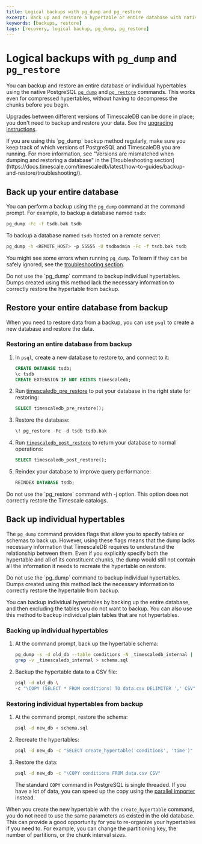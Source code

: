 ```yaml
---
title: Logical backups with pg_dump and pg_restore
excerpt: Back up and restore a hypertable or entire database with native PostgreSQL commands
keywords: [backups, restore]
tags: [recovery, logical backup, pg_dump, pg_restore]
---
```


# Logical backups with `pg_dump` and `pg_restore`

You can backup and restore an entire database or individual hypertables using
the native PostgreSQL [`pg_dump`][pg_dump] and [`pg_restore`][pg_restore]
commands. This works even for compressed hypertables, without having to
decompress the chunks before you begin.

Upgrades between different versions of TimescaleDB can be done in place; you
don't need to backup and restore your data. See
the [upgrading instructions][timescaledb-upgrade].

<highlight type="warning">
If you are using this `pg_dump` backup method regularly, make sure you keep
track of which versions of PostgreSQL and TimescaleDB you are running. For more
information, see "Versions are mismatched when dumping and restoring a database" 
in the [Troubleshooting section](https://docs.timescale.com/timescaledb/latest/how-to-guides/backup-and-restore/troubleshooting/).
</highlight>

## Back up your entire database

You can perform a backup using the `pg_dump` command at the command prompt. For
example, to backup a database named `tsdb`:

```bash
pg_dump -Fc -f tsdb.bak tsdb
```

To backup a database named `tsdb` hosted on a remote server:

```bash
pg_dump -h <REMOTE_HOST> -p 55555 -U tsdbadmin -Fc -f tsdb.bak tsdb
```

You might see some errors when running `pg_dump`. To learn if they can be safely
ignored, see the [troubleshooting section][troubleshooting].

<highlight type="warning">
Do not use the `pg_dump` command to backup individual hypertables. Dumps created
using this method lack the necessary information to correctly restore the
hypertable from backup.
</highlight>

## Restore your entire database from backup

When you need to restore data from a backup, you can use `psql` to create a new
database and restore the data.

<procedure>

### Restoring an entire database from backup

1.  In `psql`, create a new database to restore to, and connect to it:

    ```sql
    CREATE DATABASE tsdb;
    \c tsdb
    CREATE EXTENSION IF NOT EXISTS timescaledb;

1.  Run [timescaledb_pre_restore][timescaledb_pre_restore] to put your database
    in the right state for restoring:

    ```sql
    SELECT timescaledb_pre_restore();
    ```

1.  Restore the database:

    ```sql
    \! pg_restore -Fc -d tsdb tsdb.bak

1.  Run [`timescaledb_post_restore`][timescaledb_post_restore] to return your
    database to normal operations:

    ```sql
    SELECT timescaledb_post_restore();
    ```

1.  <Optional />Reindex your database to improve query performance:

    ```sql
    REINDEX DATABASE tsdb;
    ```

</procedure>

<highlight type="warning">
Do not use the `pg_restore` command with -j option. This option does not
correctly restore the Timescale catalogs.
</highlight>

## Back up individual hypertables

The `pg_dump` command provides flags that allow you to specify tables or schemas
to back up. However, using these flags means that the dump lacks necessary
information that TimescaleDB requires to understand the relationship between
them. Even if you explicitly specify both the hypertable and all of its
constituent chunks, the dump would still not contain all the information it
needs to recreate the hypertable on restore.

<highlight type="warning">
Do not use the `pg_dump` command to backup individual hypertables. Dumps created
using this method lack the necessary information to correctly restore the
hypertable from backup.
</highlight>

You can backup individual hypertables by backing up the entire database, and
then excluding the tables you do not want to backup. You can also use this
method to backup individual plain tables that are not hypertables.

<procedure>

### Backing up individual hypertables

1.  At the command prompt, back up the hypertable schema:

    ```bash
    pg_dump -s -d old_db --table conditions -N _timescaledb_internal | \
    grep -v _timescaledb_internal > schema.sql
    ```

1.  Backup the hypertable data to a CSV file:

    ```bash
    psql -d old_db \
    -c "\COPY (SELECT * FROM conditions) TO data.csv DELIMITER ',' CSV"
    ```

</procedure>

<procedure>

### Restoring individual hypertables from backup

1.  At the command prompt, restore the schema:

    ```bash
    psql -d new_db < schema.sql
    ```

1.  Recreate the hypertables:

    ```bash
    psql -d new_db -c "SELECT create_hypertable('conditions', 'time')"
    ```

1.  Restore the data:

    ```bash
    psql -d new_db -c "\COPY conditions FROM data.csv CSV"
    ```

    The standard `COPY` command in PostgreSQL is single threaded. If you have a
    lot of data, you can speed up the copy using the [parallel importer][]
    instead.

When you create the new hypertable with the `create_hypertable` command, you
do not need to use the same parameters as existed in the old database. This
can provide a good opportunity for you to re-organize your hypertables if
you need to. For example, you can change the partitioning key, the number of
partitions, or the chunk interval sizes.

</procedure>

[parallel importer]: https://github.com/timescale/timescaledb-parallel-copy
[pg_dump]: https://www.postgresql.org/docs/current/static/app-pgdump.html
[pg_restore]: https://www.postgresql.org/docs/current/static/app-pgrestore.html
[timescaledb_pre_restore]: /api/:currentVersion:/administration/timescaledb_pre_restore/
[timescaledb_post_restore]: /api/:currentVersion:/administration/timescaledb_post_restore/
[timescaledb-upgrade]: /timescaledb/:currentVersion:/how-to-guides/upgrades/
[troubleshooting]: /timescaledb/:currentVersion:/how-to-guides/backup-and-restore/troubleshooting/
